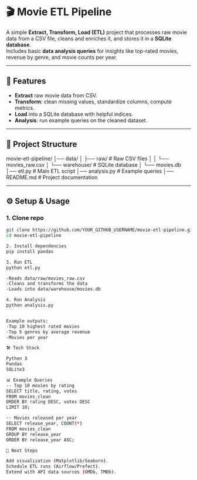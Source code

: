  # 🎬 Movie ETL Pipeline

A simple **Extract, Transform, Load (ETL)** project that processes raw movie data from a CSV file, cleans and enriches it, and stores it in a **SQLite database**.  
Includes basic **data analysis queries** for insights like top-rated movies, revenue by genre, and movie counts per year.

---

## 🚀 Features
- **Extract** raw movie data from CSV.
- **Transform**: clean missing values, standardize columns, compute metrics.
- **Load** into a SQLite database with helpful indices.
- **Analysis**: run example queries on the cleaned dataset.

---

## 📂 Project Structure
movie-etl-pipeline/
│── data/
│ ├── raw/ # Raw CSV files
│ │ └── movies_raw.csv
│ └── warehouse/ # SQLite database
│ └── movies.db
│── etl.py # Main ETL script
│── analysis.py # Example queries
│── README.md # Project documentation

---

## ⚙️ Setup & Usage

### 1. Clone repo
```bash
git clone https://github.com/YOUR_GITHUB_USERNAME/movie-etl-pipeline.git
cd movie-etl-pipeline

2. Install dependencies
pip install pandas

3. Run ETL
python etl.py

-Reads data/raw/movies_raw.csv
-Cleans and transforms the data
-Loads into data/warehouse/movies.db

4. Run Analysis
python analysis.py


Example outputs:
-Top 10 highest rated movies
-Top 5 genres by average revenue
-Movies per year

🛠️ Tech Stack

Python 3
Pandas
SQLite3

📊 Example Queries
-- Top 10 movies by rating
SELECT title, rating, votes
FROM movies_clean
ORDER BY rating DESC, votes DESC
LIMIT 10;

-- Movies released per year
SELECT release_year, COUNT(*)
FROM movies_clean
GROUP BY release_year
ORDER BY release_year ASC;

📌 Next Steps

Add visualization (Matplotlib/Seaborn).
Schedule ETL runs (Airflow/Prefect).
Extend with API data sources (OMDb, TMDb).


